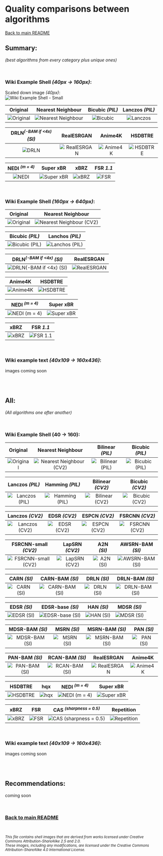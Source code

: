 # Quality comparisons between algorithms

[Back to main README](../../../../README.md)

## Summary:

*(best algorithms from every category plus unique ones)*

<br>

### Wiki Example Shell *(40px -> 160px)*:

Scaled down image *(40px)*: <br>
![Wiki Example Shell - Small](../../example_images/input/example_shell_40px.png)

|                                                      Original                                                      |                                                 Nearest Neighbour                                                 |                                          Bicubic *(PIL)*                                          |                                          Lanczos *(PIL)*                                          |
|:------------------------------------------------------------------------------------------------------------------:|:-----------------------------------------------------------------------------------------------------------------:|:-------------------------------------------------------------------------------------------------:|:-------------------------------------------------------------------------------------------------:|
| ![Original](https://upload.wikimedia.org/wikipedia/commons/a/a6/160_by_160_thumbnail_of_%27Green_Sea_Shell%27.png) | ![Nearest Neighbour](../../example_images/output/example_shell_40px/CV2_INTER_NEAREST_example_shell_40px_4x.webp) | ![Bicubic](../../example_images/output/example_shell_40px/PIL_BICUBIC_example_shell_40px_4x.webp) | ![Lanczos](../../example_images/output/example_shell_40px/PIL_LANCZOS_example_shell_40px_4x.webp) |


|                           DRLN<sup>*(-BAM if <4x)*</sup> *(SI)*                            |                                             RealESRGAN                                              |                                            Anime4K                                            |                                            HSDBTRE                                            |
|:------------------------------------------------------------------------------------------:|:---------------------------------------------------------------------------------------------------:|:---------------------------------------------------------------------------------------------:|:---------------------------------------------------------------------------------------------:|
| ![DRLN](../../example_images/output/example_shell_40px/SI_drln_example_shell_40px_4x.webp) | ![RealESRGAN](../../example_images/output/example_shell_40px/RealESRGAN_example_shell_40px_4x.webp) | ![Anime4K](../../example_images/output/example_shell_40px/Anime4K_example_shell_40px_4x.webp) | ![HSDBTRE](../../example_images/output/example_shell_40px/HSDBTRE_example_shell_40px_4x.webp) |


|                                NEDI <sup>*(m = 4)*</sup>                                |                                             Super xBR                                             |                                          xBRZ                                           |                                       FSR *1.1*                                       |
|:---------------------------------------------------------------------------------------:|:-------------------------------------------------------------------------------------------------:|:---------------------------------------------------------------------------------------:|:-------------------------------------------------------------------------------------:|
| ![NEDI](../../example_images/output/example_shell_40px/NEDI_example_shell_40px_4x.webp) | ![Super xBR](../../example_images/output/example_shell_40px/Super_xBR_example_shell_40px_4x.webp) | ![xBRZ](../../example_images/output/example_shell_40px/xBRZ_example_shell_40px_4x.webp) | ![FSR](../../example_images/output/example_shell_40px/FSR_example_shell_40px_4x.webp) |

<br>

### Wiki Example Shell *(160px -> 640px)*:

|                                    Original                                    |                                                Nearest Neighbour                                                |
|:------------------------------------------------------------------------------:|:---------------------------------------------------------------------------------------------------------------:|
| ![Original](../../example_images/other/Green_sea_shell_original_crop_640.webp) | ![Nearest Neighbour *(CV2)*](../../example_images/output/160_Sea_Shell/CV2_INTER_NEAREST_160_Sea_Shell_4x.webp) |

|                                         Bicubic *(PIL)*                                         |                                         Lanchos *(PIL)*                                         |
|:-----------------------------------------------------------------------------------------------:|:-----------------------------------------------------------------------------------------------:|
| ![Bicubic *(PIL)*](../../example_images/output/160_Sea_Shell/PIL_BICUBIC_160_Sea_Shell_4x.webp) | ![Lanchos *(PIL)*](../../example_images/output/160_Sea_Shell/PIL_LANCZOS_160_Sea_Shell_4x.webp) |

|                                       DRLN<sup>*(-BAM if <4x)*</sup> *(SI)*                                       |                                        RealESRGAN                                         |
|:-----------------------------------------------------------------------------------------------------------------:|:-----------------------------------------------------------------------------------------:|
| ![DRLN<sup>*(-BAM if <4x)*</sup> *(SI)*](../../example_images/output/160_Sea_Shell/SI_drln_160_Sea_Shell_4x.webp) | ![RealESRGAN](../../example_images/output/160_Sea_Shell/RealESRGAN_160_Sea_Shell_4x.webp) |

|                                       Anime4K                                       |                                       HSDBTRE                                       |
|:-----------------------------------------------------------------------------------:|:-----------------------------------------------------------------------------------:|
| ![Anime4K](../../example_images/output/160_Sea_Shell/Anime4K_160_Sea_Shell_4x.webp) | ![HSDBTRE](../../example_images/output/160_Sea_Shell/HSDBTRE_160_Sea_Shell_4x.webp) |

|                                     NEDI <sup>*(m = 4)*</sup>                                      |                                        Super xBR                                        |
|:--------------------------------------------------------------------------------------------------:|:---------------------------------------------------------------------------------------:|
| ![NEDI <sup>*(m = 4)*</sup>](../../example_images/output/160_Sea_Shell/NEDI_160_Sea_Shell_4x.webp) | ![Super xBR](../../example_images/output/160_Sea_Shell/Super_xBR_160_Sea_Shell_4x.webp) |

|                                     xBRZ                                      |                                     FSR *1.1*                                     |
|:-----------------------------------------------------------------------------:|:---------------------------------------------------------------------------------:|
| ![xBRZ](../../example_images/output/160_Sea_Shell/xBRZ_160_Sea_Shell_4x.webp) | ![FSR *1.1*](../../example_images/output/160_Sea_Shell/FSR_160_Sea_Shell_4x.webp) |

<br>

### Wiki example text *(40x109 -> 160x436)*:

images coming soon

<br> <br>

## All:
*(All algorithms one after another)*

<br>

### Wiki Example Shell (40 -> 160):

|                                                      Original                                                      |                                                     Nearest Neighbour                                                     |                                              Bilinear *(PIL)*                                               |                                              Bicubic *(PIL)*                                              |
|:------------------------------------------------------------------------------------------------------------------:|:-------------------------------------------------------------------------------------------------------------------------:|:-----------------------------------------------------------------------------------------------------------:|:---------------------------------------------------------------------------------------------------------:|
| ![Original](https://upload.wikimedia.org/wikipedia/commons/a/a6/160_by_160_thumbnail_of_%27Green_Sea_Shell%27.png) | ![Nearest Neighbour *(CV2)*](../../example_images/output/example_shell_40px/CV2_INTER_NEAREST_example_shell_40px_4x.webp) | ![Bilinear *(PIL)*](../../example_images/output/example_shell_40px/PIL_BILINEAR_example_shell_40px_4x.webp) | ![Bicubic *(PIL)*](../../example_images/output/example_shell_40px/PIL_BICUBIC_example_shell_40px_4x.webp) |

|                                              Lanczos *(PIL)*                                              |                                              Hamming *(PIL)*                                              |                                                Bilinear *(CV2)*                                                 |                                                Bicubic *(CV2)*                                                |
|:---------------------------------------------------------------------------------------------------------:|:---------------------------------------------------------------------------------------------------------:|:---------------------------------------------------------------------------------------------------------------:|:-------------------------------------------------------------------------------------------------------------:|
| ![Lanczos *(PIL)*](../../example_images/output/example_shell_40px/PIL_LANCZOS_example_shell_40px_4x.webp) | ![Hamming *(PIL)*](../../example_images/output/example_shell_40px/PIL_HAMMING_example_shell_40px_4x.webp) | ![Bilinear *(CV2)*](../../example_images/output/example_shell_40px/CV2_INTER_LINEAR_example_shell_40px_4x.webp) | ![Bicubic *(CV2)*](../../example_images/output/example_shell_40px/CV2_INTER_CUBIC_example_shell_40px_4x.webp) |

|                                                 Lanczos *(CV2)*                                                  |                                            EDSR *(CV2)*                                             |                                             ESPCN *(CV2)*                                             |                                             FSRCNN *(CV2)*                                              |
|:----------------------------------------------------------------------------------------------------------------:|:---------------------------------------------------------------------------------------------------:|:-----------------------------------------------------------------------------------------------------:|:-------------------------------------------------------------------------------------------------------:|
| ![Lanczos *(CV2)*](../../example_images/output/example_shell_40px/CV2_INTER_LANCZOS4_example_shell_40px_4x.webp) | ![EDSR *(CV2)*](../../example_images/output/example_shell_40px/CV2_EDSR_example_shell_40px_4x.webp) | ![ESPCN *(CV2)*](../../example_images/output/example_shell_40px/CV2_ESPCN_example_shell_40px_4x.webp) | ![FSRCNN *(CV2)*](../../example_images/output/example_shell_40px/CV2_FSRCNN_example_shell_40px_4x.webp) |

|                                                FSRCNN-small *(CV2)*                                                 |                                             LapSRN *(CV2)*                                              |                                           A2N *(SI)*                                            |                                              AWSRN-BAM *(SI)*                                               |
|:-------------------------------------------------------------------------------------------------------------------:|:-------------------------------------------------------------------------------------------------------:|:-----------------------------------------------------------------------------------------------:|:-----------------------------------------------------------------------------------------------------------:|
| ![FSRCNN-small *(CV2)*](../../example_images/output/example_shell_40px/CV2_FSRCNN_small_example_shell_40px_4x.webp) | ![LapSRN *(CV2)*](../../example_images/output/example_shell_40px/CV2_LapSRN_example_shell_40px_4x.webp) | ![A2N *(SI)*](../../example_images/output/example_shell_40px/SI_a2n_example_shell_40px_4x.webp) | ![AWSRN-BAM *(SI)*](../../example_images/output/example_shell_40px/SI_awsrn_bam_example_shell_40px_4x.webp) |

|                                            CARN *(SI)*                                            |                                              CARN-BAM *(SI)*                                              |                                            DRLN *(SI)*                                            |                                              DRLN-BAM *(SI)*                                              |
|:-------------------------------------------------------------------------------------------------:|:---------------------------------------------------------------------------------------------------------:|:-------------------------------------------------------------------------------------------------:|:---------------------------------------------------------------------------------------------------------:|
| ![CARN *(SI)*](../../example_images/output/example_shell_40px/SI_carn_example_shell_40px_4x.webp) | ![CARN-BAM *(SI)*](../../example_images/output/example_shell_40px/SI_carn_bam_example_shell_40px_4x.webp) | ![DRLN *(SI)*](../../example_images/output/example_shell_40px/SI_drln_example_shell_40px_4x.webp) | ![DRLN-BAM *(SI)*](../../example_images/output/example_shell_40px/SI_drln_bam_example_shell_40px_4x.webp) |

|                                            EDSR *(SI)*                                            |                                              EDSR-base *(SI)*                                               |                                           HAN *(SI)*                                            |                                            MDSR *(SI)*                                            |
|:-------------------------------------------------------------------------------------------------:|:-----------------------------------------------------------------------------------------------------------:|:-----------------------------------------------------------------------------------------------:|:-------------------------------------------------------------------------------------------------:|
| ![EDSR *(SI)*](../../example_images/output/example_shell_40px/SI_edsr_example_shell_40px_4x.webp) | ![EDSR-base *(SI)*](../../example_images/output/example_shell_40px/SI_edsr_base_example_shell_40px_4x.webp) | ![HAN *(SI)*](../../example_images/output/example_shell_40px/SI_han_example_shell_40px_4x.webp) | ![MDSR *(SI)*](../../example_images/output/example_shell_40px/SI_mdsr_example_shell_40px_4x.webp) |

|                                              MDSR-BAM *(SI)*                                              |                                            MSRN *(SI)*                                            |                                              MSRN-BAM *(SI)*                                              |                                           PAN *(SI)*                                            |
|:---------------------------------------------------------------------------------------------------------:|:-------------------------------------------------------------------------------------------------:|:---------------------------------------------------------------------------------------------------------:|:-----------------------------------------------------------------------------------------------:|
| ![MDSR-BAM *(SI)*](../../example_images/output/example_shell_40px/SI_mdsr_bam_example_shell_40px_4x.webp) | ![MSRN *(SI)*](../../example_images/output/example_shell_40px/SI_msrn_example_shell_40px_4x.webp) | ![MSRN-BAM *(SI)*](../../example_images/output/example_shell_40px/SI_msrn_bam_example_shell_40px_4x.webp) | ![PAN *(SI)*](../../example_images/output/example_shell_40px/SI_pan_example_shell_40px_4x.webp) |

|                                             PAN-BAM *(SI)*                                              |                                              RCAN-BAM *(SI)*                                              |                                             RealESRGAN                                              |                                            Anime4K                                            |
|:-------------------------------------------------------------------------------------------------------:|:---------------------------------------------------------------------------------------------------------:|:---------------------------------------------------------------------------------------------------:|:---------------------------------------------------------------------------------------------:|
| ![PAN-BAM *(SI)*](../../example_images/output/example_shell_40px/SI_pan_bam_example_shell_40px_4x.webp) | ![RCAN-BAM *(SI)*](../../example_images/output/example_shell_40px/SI_rcan_bam_example_shell_40px_4x.webp) | ![RealESRGAN](../../example_images/output/example_shell_40px/RealESRGAN_example_shell_40px_4x.webp) | ![Anime4K](../../example_images/output/example_shell_40px/Anime4K_example_shell_40px_4x.webp) |

|                                            HSDBTRE                                            |                                          hqx                                          |                                          NEDI <sup>*(m = 4)*</sup>                                           |                                             Super xBR                                             |
|:---------------------------------------------------------------------------------------------:|:-------------------------------------------------------------------------------------:|:------------------------------------------------------------------------------------------------------------:|:-------------------------------------------------------------------------------------------------:|
| ![HSDBTRE](../../example_images/output/example_shell_40px/HSDBTRE_example_shell_40px_4x.webp) | ![hqx](../../example_images/output/example_shell_40px/hqx_example_shell_40px_4x.webp) | ![NEDI <sup>*(m = 4)*</sup>](../../example_images/output/example_shell_40px/NEDI_example_shell_40px_4x.webp) | ![Super xBR](../../example_images/output/example_shell_40px/Super_xBR_example_shell_40px_4x.webp) |

|                                          xBRZ                                           |                                          FSR                                          |                                          CAS <sup>*(sharpness = 0.5)*</sup>                                          |                                             Repetition                                              |
|:---------------------------------------------------------------------------------------:|:-------------------------------------------------------------------------------------:|:--------------------------------------------------------------------------------------------------------------------:|:---------------------------------------------------------------------------------------------------:|
| ![xBRZ](../../example_images/output/example_shell_40px/xBRZ_example_shell_40px_4x.webp) | ![FSR](../../example_images/output/example_shell_40px/FSR_example_shell_40px_4x.webp) | ![CAS <sup>*(sharpness = 0.5)*</sup>](../../example_images/output/example_shell_40px/CAS_example_shell_40px_4x.webp) | ![Repetition](../../example_images/output/example_shell_40px/Repetition_example_shell_40px_4x.webp) |

<br>

### Wiki example text *(40x109 -> 160x436)*:

images coming soon

<br> <br>

## Recommendations:

coming soon

<br>

### [Back to main README](../../../../README.md)

<br>

*<sup>
This file contains shell images that are derived from works licensed under Creative Commons Attribution-ShareAlike 2.5 and 2.0.<br>
These images, including any modifications, are licensed under the Creative Commons Attribution-ShareAlike 4.0 International License.
</sup>*